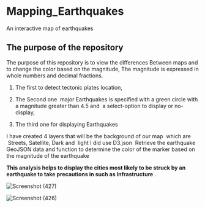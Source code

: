 # Mapping_Earthquakes
An interactive map of earthquakes


## The purpose of the repository



The purpose of this repository is to view the differences Between maps and to change the color based on the magnitude, The magnitude is expressed in whole numbers and decimal fractions.

1.  The first to detect tectonic plates location, 



2.  The Second one  major Earthquakes is specified with a green circle with a magnitude greater than 4.5 and   a select-option to display or no-display, 



3.  The third one for displaying Earthquakes

I have created 4 layers that will be the background of our map  which are  Streets, Satellite, Dark and  light
I did use D3.json  Retrieve the earthquake GeoJSON data and function to determine the color of the marker based on the magnitude of the earthquake 




__This analysis helps to display the cities most likely to be struck by an earthquake to take precautions in such as Infrastructure__ .














![Screenshot (427)](https://user-images.githubusercontent.com/82621077/126909580-b8e3a4f1-4ea3-43e5-b645-8a63678af35b.png)

![Screenshot (426)](https://user-images.githubusercontent.com/82621077/126909592-3073999c-8b20-41f3-9e29-e6015474ddc0.png)
